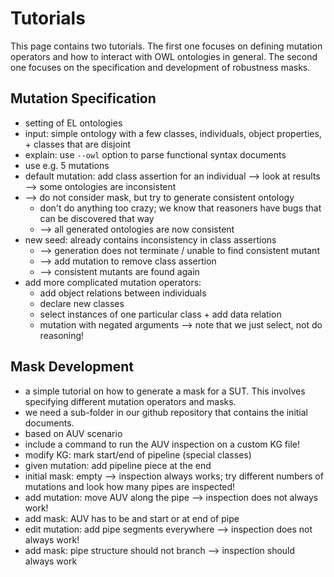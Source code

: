 # Tutorials
This page contains two tutorials. The first one focuses on defining mutation operators and how to interact with OWL ontologies in general. The second one focuses on the specification and development of robustness masks.

## Mutation Specification
- setting of EL ontologies
- input: simple ontology with a few classes, individuals, object properties, + classes that are disjoint
- explain: use `--owl` option to parse functional syntax documents
- use e.g. 5 mutations
- default mutation: add class assertion for an individual --> look at results --> some ontologies are inconsistent
- --> do not consider mask, but try to generate consistent ontology
	+ don't do anything too crazy; we know that reasoners have bugs that can be discovered that way
	+ --> all generated ontologies are now consistent
- new seed: already contains inconsistency in class assertions
	+ --> generation does not terminate / unable to find consistent mutant
	+ --> add mutation to remove class assertion
	+ --> consistent mutants are found again
- add more complicated mutation operators: 
	+ add object relations between individuals
	+ declare new classes
	+ select instances of one particular class + add data relation
	+ mutation with negated arguments --> note that we just select, not do reasoning!

## Mask Development
- a simple tutorial on how to generate a mask for a SUT. This involves specifying different mutation operators and masks.
- we need a sub-folder in our github repository that contains the initial documents.
- based on AUV scenario
- include a command to run the AUV inspection on a custom KG file!
- modify KG: mark start/end of pipeline (special classes)
- given mutation: add pipeline piece at the end
- initial mask: empty --> inspection always works; try different numbers of mutations and look how many pipes are inspected!
- add mutation: move AUV along the pipe --> inspection does not always work!
- add mask: AUV has to be and start or at end of pipe
- edit mutation: add pipe segments everywhere --> inspection does not always work!
- add mask: pipe structure should not branch --> inspection should always work
